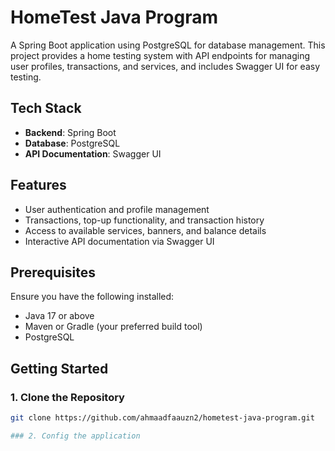 # HomeTest Java Program


A Spring Boot application using PostgreSQL for database management. This project provides a home testing system with API endpoints for managing user profiles, transactions, and services, and includes Swagger UI for easy testing.

## Tech Stack

- **Backend**: Spring Boot
- **Database**: PostgreSQL
- **API Documentation**: Swagger UI

## Features

- User authentication and profile management
- Transactions, top-up functionality, and transaction history
- Access to available services, banners, and balance details
- Interactive API documentation via Swagger UI

## Prerequisites

Ensure you have the following installed:

- Java 17 or above
- Maven or Gradle (your preferred build tool)
- PostgreSQL

## Getting Started

### 1. Clone the Repository
```bash
git clone https://github.com/ahmaadfaauzn2/hometest-java-program.git

### 2. Config the application
